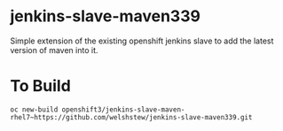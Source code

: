 # jenkins-slave-maven339

Simple extension of the existing openshift jenkins slave to add the latest version of maven into it.

# To Build

```
oc new-build openshift3/jenkins-slave-maven-rhel7~https://github.com/welshstew/jenkins-slave-maven339.git
```
